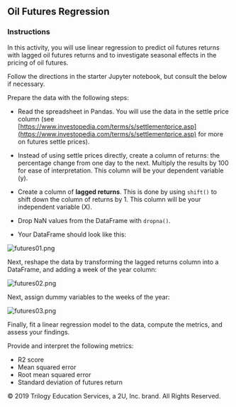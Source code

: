 ## Oil Futures Regression

### Instructions

In this activity, you will use linear regression to predict oil futures returns with lagged oil futures returns and to investigate seasonal effects in the pricing of oil futures.

Follow the directions in the starter Jupyter notebook, but consult the below if necessary.

Prepare the data with the following steps:

  * Read the spreadsheet in Pandas. You will use the data in the settle price column (see [https://www.investopedia.com/terms/s/settlementprice.asp](https://www.investopedia.com/terms/s/settlementprice.asp) for more on futures settle prices).

  * Instead of using settle prices directly, create a column of returns: the percentage change from one day to the next. Multiply the results by 100 for ease of interpretation. This column will be your dependent variable (y).

  * Create a column of **lagged returns**. This is done by using `shift()` to shift down the column of returns by 1. This column will be your independent variable (X).

  * Drop NaN values from the DataFrame with `dropna()`.

  * Your DataFrame should look like this:

  ![futures01.png](Images/oil_futures01.png)

Next, reshape the data by transforming the lagged returns column into a DataFrame, and adding a week of the year column:

  ![futures02.png](Images/oil_futures02.png)

Next, assign dummy variables to the weeks of the year:

  ![futures03.png](Images/oil_futures03.png)

Finally, fit a linear regression model to the data, compute the metrics, and assess your findings.

Provide and interpret the following metrics:

* R2 score
* Mean squared error
* Root mean squared error
* Standard deviation of futures return

© 2019 Trilogy Education Services, a 2U, Inc. brand. All Rights Reserved.